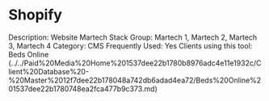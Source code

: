 # Shopify

Description: Website 
Martech Stack Group: Martech 1, Martech 2, Martech 3, Martech 4
Category: CMS
Frequently Used: Yes
Clients using this tool: Beds Online (../../Paid%20Media%20Home%201537dee22b1780b8976adc4e11e1932c/Client%20Database%20-%20Master%2012f7dee22b178048a742db6adad4ea72/Beds%20Online%201537dee22b1780748ea2fca477b9c373.md)